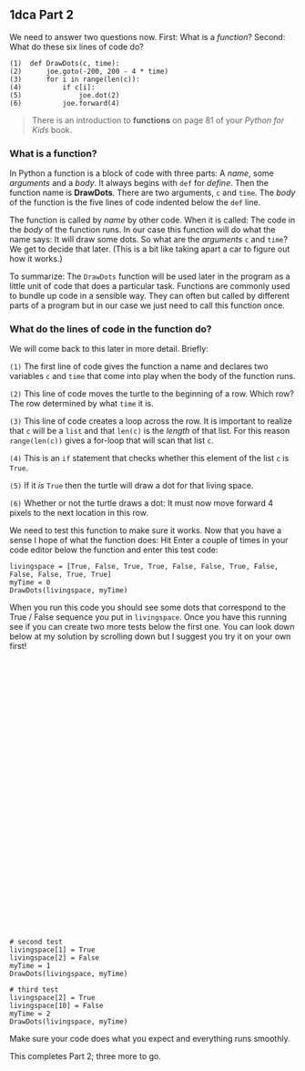 ## 1dca Part 2


We need to answer two questions now. First: What is a *function*? Second: What do these six lines of code do? 

```
(1)  def DrawDots(c, time):
(2)      joe.goto(-200, 200 - 4 * time)
(3)      for i in range(len(c)):
(4)          if c[i]: 
(5)              joe.dot(2)
(6)          joe.forward(4)
```

> There is an introduction to **functions** on page 81 of your *Python for Kids* book. 

### What is a function?

In Python a function is a block of code with three parts: A *name*, some *arguments* and a *body*.
It always begins with `def` for *define*. Then the function name is **DrawDots**. There are two
arguments, `c` and `time`. The *body* of the function is the five lines of code indented below the
`def` line. 


The function is called by *name* by other code. When it is called: The code in the *body* of the function
runs. In our case this function will do what the name says: It will draw some dots. So what are the 
*arguments* `c` and `time`? We get to decide that later. (This is a bit like taking apart a car to figure
out how it works.) 


To summarize: The `DrawDots` function will be used later in the program as a little unit of code that 
does a particular task. Functions are commonly used to bundle up code in a sensible way. They can often
but called by different parts of a program but in our case we just need to call this function once. 


### What do the lines of code in the function do?


We will come back to this later in more detail. Briefly: 

`(1)` The first line of code gives the function a name
and declares two variables `c` and `time` that come into play when the body of the function runs. 


`(2)` This line of code moves the turtle to the beginning of a row. Which row? The row determined by what `time` it is.

`(3)` This line of code creates a loop across the row. It is important to realize that `c` will be a `list` and that
`len(c)` is the *length* of that list. For this reason `range(len(c))` gives a for-loop that will scan that list `c`.

`(4)` This is an `if` statement that checks whether this element of the list `c` is `True`. 

`(5)` If it *is* `True` then the turtle will draw a dot for that living space.

`(6)` Whether or not the turtle draws a dot: It must now move forward 4 pixels to the next location in this row. 


We need to test this function to make sure it works. Now that you have a sense I hope of what the function does: 
Hit Enter a couple of times in your code editor below the function and enter this test code:


```
livingspace = [True, False, True, True, False, False, True, False, False, False, True, True]
myTime = 0
DrawDots(livingspace, myTime)
```

When you run this code you should see some dots that correspond to the True / False sequence you put in `livingspace`.
Once you have this running see if you can create two more tests below the first one. You can look down below at my 
solution by scrolling down but I suggest you try it on your own first! 

```



































# second test
livingspace[1] = True
livingspace[2] = False
myTime = 1
DrawDots(livingspace, myTime)

# third test
livingspace[2] = True
livingspace[10] = False
myTime = 2
DrawDots(livingspace, myTime)
```

Make sure your code does what you expect and everything runs smoothly.

This completes Part 2; three more to go. 

